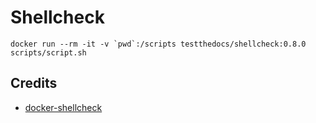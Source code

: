 # Shellcheck

```shell
docker run --rm -it -v `pwd`:/scripts testthedocs/shellcheck:0.8.0 scripts/script.sh
```

## Credits

- [docker-shellcheck](https://github.com/PeterDaveHello/docker-shellcheck)
